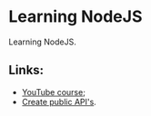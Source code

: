 # Learning NodeJS
Learning NodeJS.

## Links:
- [YouTube course](https://www.youtube.com/watch?v=XN705pQeoyU&list=PLx4x_zx8csUjFC41ev2qX5dnr-0ThpoXE&index=2);
- [Create public API's](https://replit.com).
